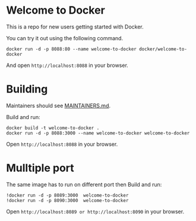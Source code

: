 # Welcome to Docker

This is a repo for new users getting started with Docker.

You can try it out using the following command.
```
docker run -d -p 8088:80 --name welcome-to-docker docker/welcome-to-docker
```
And open `http://localhost:8088` in your browser.

# Building

Maintainers should see [MAINTAINERS.md](MAINTAINERS.md).

Build and run:
```
docker build -t welcome-to-docker . 
docker run -d -p 8088:3000 --name welcome-to-docker welcome-to-docker
```
Open `http://localhost:8088` in your browser.

# Mulltiple port 
The same image has to run on different port then 
Build and run:

```
!docker run -d -p 8089:3000  welcome-to-docker
!docker run -d -p 8090:3000  welcome-to-docker
```

Open `http://localhost:8089 or http://localhost:8090` in your browser.
